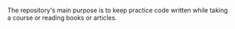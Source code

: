 The repository's main purpose is to keep practice code written while taking a course or reading books or articles.
